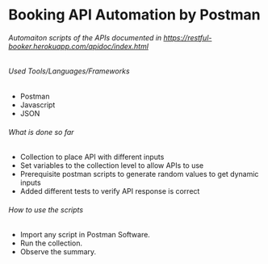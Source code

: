 # Booking API Automation by Postman

###### Automaiton scripts of the APIs documented in https://restful-booker.herokuapp.com/apidoc/index.html

###### Used Tools/Languages/Frameworks
- Postman
- Javascript
- JSON

###### What is done so far
- Collection to place API with different inputs
- Set variables to the collection level to allow APIs to use
- Prerequisite postman scripts to generate random values to get dynamic inputs
- Added different tests to verify API response is correct
	
###### How to use the scripts
 - Import any script in Postman Software. 
 - Run the collection.
 - Observe the summary.
 
 
 

